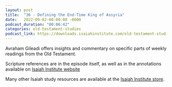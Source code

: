 ```yaml
---
layout: post
title:  "36 - Defining the End-Time King of Assyria"
date:   2022-09-02-00:00:00 -0000
podcast_duration: "00:06:42"
categories: old-testament-studies
podcast_link: https://downloads.isaiahinstitute.com/old-testament-studies/II-OT-36.mp3
---
```

Avraham Gileadi offers insights and commentary on specific parts of weekly readings from the Old Testament.

Scripture references are in the episode itself, as well as in the annotations available on [Isaiah Institute website](https://isaiahinstitute.com/studies-in-the-old-testament/)

Many other Isaiah study resources are available at the [Isaiah Institute store](https://isaiahinstitute.com/store/).